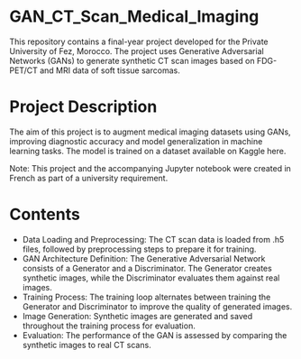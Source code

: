 # GAN_CT_Scan_Medical_Imaging
This repository contains a final-year project developed for the Private University of Fez, Morocco. The project uses Generative Adversarial Networks (GANs) to generate synthetic CT scan images based on FDG-PET/CT and MRI data of soft tissue sarcomas.

# Project Description
The aim of this project is to augment medical imaging datasets using GANs, improving diagnostic accuracy and model generalization in machine learning tasks. The model is trained on a dataset available on Kaggle here.

Note: This project and the accompanying Jupyter notebook were created in French as part of a university requirement.

# Contents
- Data Loading and Preprocessing: The CT scan data is loaded from .h5 files, followed by preprocessing steps to prepare it for training.
- GAN Architecture Definition: The Generative Adversarial Network consists of a Generator and a Discriminator. The Generator creates synthetic images, while the Discriminator evaluates them against real images.
- Training Process: The training loop alternates between training the Generator and Discriminator to improve the quality of generated images.
- Image Generation: Synthetic images are generated and saved throughout the training process for evaluation.
- Evaluation: The performance of the GAN is assessed by comparing the synthetic images to real CT scans.
